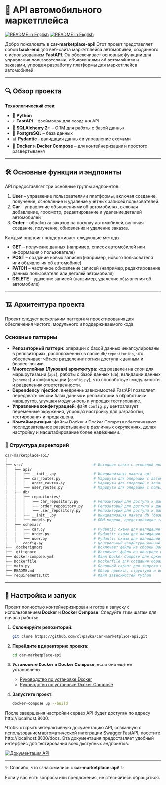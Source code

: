 # 🚗 API автомобильного маркетплейса

<a href="https://github.com/cl7paBka/car-marketplace-api/blob/test/README.md"><img alt="README in English" src="https://img.shields.io/badge/English-purple"></a>
<a href="https://github.com/cl7paBka/car-marketplace-api/blob/test/readme_assets/README_ru.md"><img alt="README in English" src="https://img.shields.io/badge/Русский-purple"></a>

Добро пожаловать в **car-marketplace-api**! Этот проект представляет собой **back-end** для веб-сайта маркетплейса автомобилей, созданного с использованием **FastAPI**. Он обеспечивает основные функции для управления пользователями, объявлениями об автомобилях и заказами, упрощая разработку платформы для маркетплейса автомобилей.

---

## 🔍 Обзор проекта

**Технологический стек**:

- 🐍 **Python**
- ⚡ **FastAPI** – фреймворк для создания API
- 🛃️ **SQLAlchemy 2+** – ORM для работы с базой данных
- 🐘 **PostgreSQL** – база данных
- 📊 **Pydantic** – валидация данных и управление схемами
- 🐳 **Docker** и **Docker Compose** – для контейнеризации и простого развёртывания

---

## 🛠️ Основные функции и эндпоинты

API предоставляет три основные группы эндпоинтов:

1. **User** – управление пользователями платформы, включая создание, получение, обновление и удаление учётных записей пользователей.
2. **Car** – управление объявлениями об автомобилях, включая добавление, просмотр, редактирование и удаление деталей автомобилей.
3. **Order** – обработка заказов на покупку автомобилей, включая создание, получение, обновление и удаление заказов.

Каждый эндпоинт поддерживает следующие методы:

- **GET** – получение данных (например, список автомобилей или информация о пользователе)
- **POST** – создание новых записей (например, нового пользователя или объявления об автомобиле)
- **PATCH** – частичное обновление записей (например, редактирование данных пользователя или деталей автомобиля)
- **DELETE** – удаление записей (например, удаление объявления об автомобиле)


---

## 🏗️ Архитектура проекта

Проект следует нескольким паттернам проектирования для обеспечения чистого, модульного и поддерживаемого кода.

### Основные паттерны

- **Репозиторный паттерн**: операции с базой данных инкапсулированы в репозиториях, расположенных в папке `db/repositories`, что обеспечивает чёткое разделение логики доступа к данным и бизнес-логики.
- **Многослойная (Луковая) архитектура**: код разделён на слои для маршрутизации (`api`), работы с базой данных (`db`), валидации данных (`schemas`) и конфигурации (`config.py`), что способствует модульности и разделению ответственности.
- **Dependency Injection**: внедрение зависимостей FastAPI позволяет передавать сессии базы данных и репозитории в обработчики маршрутов, улучшая модульность и упрощая тестирование.
- **Управление конфигурацией**: файл `config.py` централизует переменные окружения, упрощая настройку для разработки, тестирования и продакшена.
- **Контейнеризация**: файлы Docker и Docker Compose обеспечивают последовательное развёртывание в различных окружениях, делая настройку и масштабирование более надёжными.

### 🛂️ Структура директорий

```Bash
car-marketplace-api/
│
├── src/                                # Исходная папка с основной логикой
│   ├── api/                
│   │   ├── __init__.py                 # Инициализация пакета api
│   │   ├── car_routes.py               # Маршруты для операций с автомобилями
│   │   ├── order_routes.py             # Маршруты для операций с заказами
│   │   └── user_routes.py              # Маршруты для операций с пользователями
│   ├── db/                        
│   │   ├── repositories/                
│   │   │   ├── car_repository.py       # Репозиторий для доступа к данным автомобилей
│   │   │   ├── order_repository.py     # Репозиторий для доступа к данным заказов
│   │   │   └── user_repository.py      # Репозиторий для доступа к данным пользователей
│   │   ├── __init__.py                 # Инициализация пакета db (базы данных)
│   │   └── models.py                   # ORM-модели, представляющие таблицы базы данных
│   ├── schemas/                
│   │   ├── car.py                      # Pydantic схемы для валидации данных автомобилей
│   │   ├── order.py                    # Pydantic схемы для валидации данных заказов
│   │   └── user.py                     # Pydantic схемы для валидации данных пользователей
│   └── config.py                       # Центральный конфигурационный файл
├── .dockerignore                       # Исключает файлы из сборки Docker
├── .gitignore                          # Исключает файлы из контроля версий
├── docker-compose.yml                  # Файл Docker Compose для оркестрации контейнеров
├── Dockerfile                          # Dockerfile для создания образа приложения
├── main.py                             # Основной скрипт для запуска приложения
├── README.md                           # Обзор проекта, структура и инструкции по использованию
└── requirements.txt                    # Файл зависимостей Python
```

---

## 🚀 Настройка и запуск

Проект полностью контейнеризирован и готов к запуску с использованием **Docker** и **Docker Compose**. Следуйте этим шагам для начала работы:

1. **Склонируйте репозиторий**:

   ```bash
   git clone https://github.com/cl7paBka/car-marketplace-api.git
   ```

2. **Перейдите в директорию проекта**:

   ```bash
   cd car-marketplace-api
   ```

3. **Установите Docker и Docker Compose**, если они ещё не установлены:

   - [Руководство по установке Docker](https://docs.docker.com/get-docker/)
   - [Руководство по установке Docker Compose](https://docs.docker.com/compose/install/)

4. **Запустите проект**:

   ```bash
   docker-compose up --build
   ```

После завершения настройки сервер API будет доступен по адресу http://localhost:8000.

Чтобы открыть интерактивную документацию API, созданную с использованием автоматической интеграции Swagger FastAPI, посетите http://localhost:8000/docs. Эта документация предоставляет удобный интерфейс для тестирования всех доступных эндпоинтов.

[![Документация API](https://i.postimg.cc/gknzQVZ6/NVIDIA-Share-n-OOXk-Kn-I0-N.png)](https://postimg.cc/7frrTTXx)

---

✨ Спасибо, что ознакомились с **car-marketplace-api**! ✨

Если у вас есть вопросы или предложения, не стесняйтесь обращаться.

